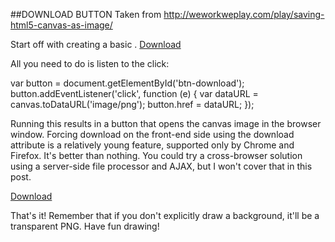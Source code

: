 ##DOWNLOAD BUTTON
Taken from http://weworkweplay.com/play/saving-html5-canvas-as-image/

Start off with creating a basic <a>.
  <a href="#" class="button" id="btn-download">Download</a>

All you need to do is listen to the click:

  var button = document.getElementById('btn-download');
  button.addEventListener('click', function (e) {
      var dataURL = canvas.toDataURL('image/png');
      button.href = dataURL;
  });

Running this results in a button that opens the canvas image in the browser window. 
Forcing download on the front-end side using the download attribute is a relatively 
young feature, supported only by Chrome and Firefox. It's better than nothing. You 
could try a cross-browser solution using a server-side file processor and AJAX, but 
I won't cover that in this post.

  <a href="#" class="button" id="btn-download" download="my-file-name.png">Download</a>

That's it! Remember that if you don't explicitly draw a background, it'll be a 
transparent PNG. Have fun drawing!
